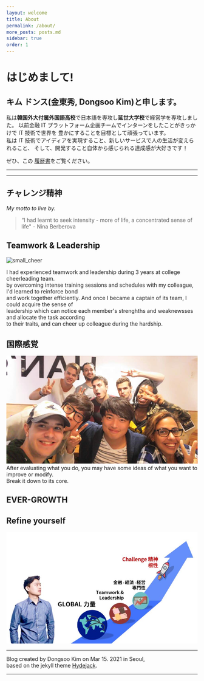 ```yaml
---
layout: welcome
title: About
permalink: /about/
more_posts: posts.md
sidebar: true
order: 1
---
```


# はじめまして!

## キム ドンス(金東秀, Dongsoo Kim)と申します。

私は**韓国外大付属外国語高校**で日本語を専攻し**延世大学校**で経営学を専攻しました。
以前金融 IT プラットフォーム企画チームでインターンをしたことがきっかけで IT 技術で世界を
豊かにすることを目標として頑張っています。<br>
私は IT 技術でアイディアを実現すること、新しいサービスで人の生活が変えられること、
そして、開発すること自体から感じられる達成感が大好きです！<br>

ぜひ、この [履歴書](/resume/)をご覧ください。

---

<!--posts_list-->

---

<!-- <iframe width="100%" height="360" src="https://www.youtube.com/embed/iDjQSdN_ig8" frameborder="0" allow="accelerometer; autoplay; encrypted-media; gyroscope; picture-in-picture" allowfullscreen></iframe> -->

## チャレンジ精神

_My motto to live by._

> “I had learnt to seek intensity - more of life, a concentrated sense of life" - Nina Berberova

## Teamwork & Leadership

![small_cheer](/assets/img/cheer_group.png)

I had experienced teamwork and leadership during 3 years at college cheerleading team.<br>
by overcoming intense training sessions and schedules with my colleague, I'd learned to reinforce bond<br>
and work together efficiently. And once I became a captain of its team, I could acquire the sense of<br>
leadership which can notice each member's strenghths and weaknewsses and allocate the task according<br>
to their traits, and can cheer up colleague during the hardship.

## 国際感覚

![globalVill](/assets/globalVill.jpg)
After evaluating what you do, you may have some ideas of what you want to improve or modify.<br>
Break it down to its core.

## EVER-GROWTH

## Refine yourself

![briefinfo](/assets/briefinfo.JPG)

---

Blog created by Dongsoo Kim on Mar 15. 2021 in Seoul,<br>
based on the jekyll theme [Hydejack](https://hydejack.com).

---

<!--author-->
